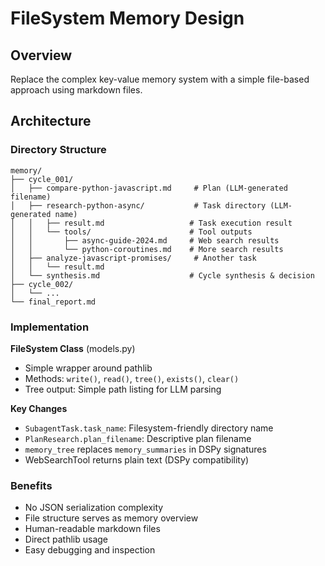 # FileSystem Memory Design

## Overview
Replace the complex key-value memory system with a simple file-based approach using markdown files.

## Architecture

### Directory Structure
```
memory/
├── cycle_001/
│   ├── compare-python-javascript.md     # Plan (LLM-generated filename)
│   ├── research-python-async/           # Task directory (LLM-generated name)
│   │   ├── result.md                   # Task execution result
│   │   └── tools/                      # Tool outputs
│   │       ├── async-guide-2024.md     # Web search results
│   │       └── python-coroutines.md    # More search results
│   ├── analyze-javascript-promises/     # Another task
│   │   └── result.md
│   └── synthesis.md                    # Cycle synthesis & decision
├── cycle_002/
│   └── ...
└── final_report.md
```

### Implementation

**FileSystem Class** (models.py)
- Simple wrapper around pathlib
- Methods: `write()`, `read()`, `tree()`, `exists()`, `clear()`
- Tree output: Simple path listing for LLM parsing

**Key Changes**
- `SubagentTask.task_name`: Filesystem-friendly directory name
- `PlanResearch.plan_filename`: Descriptive plan filename  
- `memory_tree` replaces `memory_summaries` in DSPy signatures
- WebSearchTool returns plain text (DSPy compatibility)

### Benefits
- No JSON serialization complexity
- File structure serves as memory overview
- Human-readable markdown files
- Direct pathlib usage
- Easy debugging and inspection